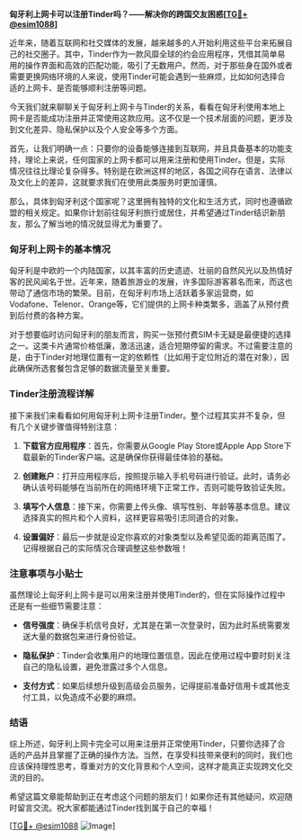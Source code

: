**匈牙利上网卡可以注册Tinder吗？——解决你的跨国交友困惑[[TG💪+ @esim1088](https://t.me/s/esim1088)]**

近年来，随着互联网和社交媒体的发展，越来越多的人开始利用这些平台来拓展自己的社交圈子。其中，Tinder作为一款风靡全球的约会应用程序，凭借其简单易用的操作界面和高效的匹配功能，吸引了无数用户。然而，对于那些身在国外或者需要更换网络环境的人来说，使用Tinder可能会遇到一些麻烦，比如如何选择合适的上网卡、是否能够顺利注册等问题。

今天我们就来聊聊关于匈牙利上网卡与Tinder的关系，看看在匈牙利使用本地上网卡是否能成功注册并正常使用这款应用。这不仅是一个技术层面的问题，更涉及到文化差异、隐私保护以及个人安全等多个方面。

首先，让我们明确一点：只要你的设备能够连接到互联网，并且具备基本的功能支持，理论上来说，任何国家的上网卡都可以用来注册和使用Tinder。但是，实际情况往往比理论复杂得多。特别是在欧洲这样的地区，各国之间存在语言、法律以及文化上的差异，这就要求我们在使用此类服务时更加谨慎。

那么，具体到匈牙利这个国家呢？这里拥有独特的文化和生活方式，同时也遵循欧盟的相关规定。如果你计划前往匈牙利旅行或居住，并希望通过Tinder结识新朋友，那么了解当地的情况就显得尤为重要了。

### 匈牙利上网卡的基本情况

匈牙利是中欧的一个内陆国家，以其丰富的历史遗迹、壮丽的自然风光以及热情好客的民风闻名于世。近年来，随着旅游业的发展，许多国际游客慕名而来，而这也带动了通信市场的繁荣。目前，在匈牙利市场上活跃着多家运营商，如Vodafone、Telenor、Orange等，它们提供的上网卡种类繁多，涵盖了从预付费到后付费的各种方案。

对于想要临时访问匈牙利的朋友而言，购买一张预付费SIM卡无疑是最便捷的选择之一。这类卡片通常价格低廉，激活迅速，适合短期停留的需求。不过需要注意的是，由于Tinder对地理位置有一定的依赖性（比如用于定位附近的潜在对象），因此确保所选套餐包含足够的数据流量至关重要。

### Tinder注册流程详解

接下来我们来看看如何用匈牙利上网卡注册Tinder。整个过程其实并不复杂，但有几个关键步骤值得特别注意：

1. **下载官方应用程序**：首先，你需要从Google Play Store或Apple App Store下载最新的Tinder客户端。这是确保你获得最佳体验的基础。

2. **创建账户**：打开应用程序后，按照提示输入手机号码进行验证。此时，请务必确认该号码能够在当前所在的网络环境下正常工作，否则可能导致验证失败。

3. **填写个人信息**：接下来，你需要上传头像、填写性别、年龄等基本信息。建议选择真实的照片和个人资料，这样更容易吸引志同道合的对象。

4. **设置偏好**：最后一步就是设定你喜欢的对象类型以及希望见面的距离范围了。记得根据自己的实际情况合理调整这些参数哦！

### 注意事项与小贴士

虽然理论上匈牙利上网卡是可以用来注册并使用Tinder的，但在实际操作过程中还是有一些细节需要注意：

- **信号强度**：确保手机信号良好，尤其是在第一次登录时，因为此时系统需要发送大量的数据包来进行身份验证。
  
- **隐私保护**：Tinder会收集用户的地理位置信息，因此在使用过程中要时刻关注自己的隐私设置，避免泄露过多个人信息。

- **支付方式**：如果后续想升级到高级会员服务，记得提前准备好信用卡或其他支付工具，以免造成不必要的麻烦。

### 结语

综上所述，匈牙利上网卡完全可以用来注册并正常使用Tinder，只要你选择了合适的产品并且掌握了正确的操作方法。当然，在享受科技带来便利的同时，我们也应该保持理性思考，尊重对方的文化背景和个人空间，这样才能真正实现跨文化交流的目的。

希望这篇文章能帮助到正在考虑这个问题的朋友们！如果你还有其他疑问，欢迎随时留言交流。祝大家都能通过Tinder找到属于自己的幸福！

[[TG💪+ @esim1088](https://t.me/s/esim1088) ![Image](https://i.postimg.cc/4NQfJmqS/Snipaste-2025-05-13-00-14-12.png)]